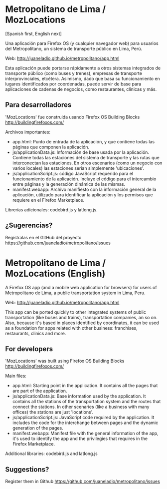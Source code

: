 Metropolitano de Lima / MozLocations
====================================
[Spanish first, English next]

Una aplicación para Firefox OS (y cualquier navegador web) para usuarios del Metropolitano, un sistema de transporte público en Lima, Perú.

Web: http://juaneladio.github.io/metropolitano/app.html

Esta aplicación puede portarse rápidamente a otros sistemas integrados de transporte público (como buses y trenes), empresas de transporte interprovinciales, etcétera. Asimismo, dado que basa su funcionamiento en lugares identificados por coordenadas, puede servir de base para aplicaciones de cadenas de negocios, como restaurantes, clínicas y más.

Para desarrolladores
--------------------

'MozLocations' fue construida usando Firefox OS Building Blocks http://buildingfirefoxos.com/ 

Archivos importantes:
* app.html: Punto de entrada de la aplicación, y que contiene todas las páginas que componen la aplicación.
* js/applicationData.js: Información de base usada por la aplicación. Contiene todas las estaciones del sistema de transporte y las rutas que interconectan las estaciones. En otros escenarios (como un negocio con varios locales) las estaciones serían simplemente 'ubicaciones'.
* js/applicationScript.js: código JavaScript requerido para el funcionamiento de la aplicación. Incluye el código para el intercambio entre páginas y la generación dinámica de las mismas.
* manifest.webapp: Archivo manifiesto con la información general de la aplicación, utilizado para identificar la aplicación y los permisos que requiere en el Firefox Marketplace.

Librerías adicionales: codebird.js y latlong.js.

¿Sugerencias?
-------------

Regístralas en el GitHub del proyecto https://github.com/juaneladio/metropolitano/issues

Metropolitano de Lima / MozLocations (English)
==============================================

A Firefox OS app (and a mobile web application for browsers) for users of Metropolitano de Lima, a public transportation system in Lima, Peru.

Web: http://juaneladio.github.io/metropolitano/app.html

This app can be ported quickly to other integrated systems of public transportation (like buses and trains), transportation companies, an so on. Also, because it's based in places identified by coordinates, it can be used as a foundation for apps related with other business: franchises, restaurants, clinics and more.

For developers
--------------

'MozLocations' was built using Firefox OS Building Blocks http://buildingfirefoxos.com/ 

Main files:
* app.html: Starting point in the application. It contains all the pages that are part of the application.
* js/applicationData.js: Base information used by the application. It contains all the stations of the transportation system and the routes that connect the stations. In other scenaries (like a business with many offices) the stations are just 'locations'.
* js/applicationScript.js: JavaScript code required by the application. It includes the code for the interchange between pages and the dynamic generation of the pages.
* manifest.webapp: Manifest file with the general information of the app, it's used to identify the app and the privilegies that requires in the Firefox Marketplace.

Additional libraries: codebird.js and latlong.js

Suggestions?
------------

Register them in Github https://github.com/juaneladio/metropolitano/issues
